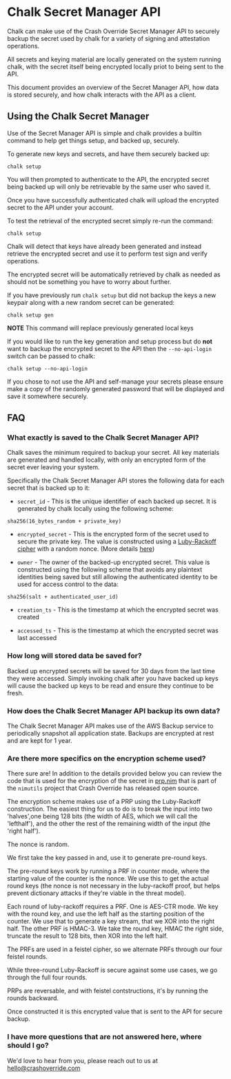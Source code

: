 # Chalk Secret Manager API

Chalk can make use of the Crash Override Secret Manager API to
securely backup the secret used by chalk for a variety of
signing and attestation operations.

All secrets and keying material are locally generated on the
system running chalk, with the secret itself being encrypted
locally priot to being sent to the API.

This document provides an overview of the Secret Manager API, how
data is stored securely, and how chalk interacts with the API as a
client.

## Using the Chalk Secret Manager

Use of the Secret Manager API is simple and chalk provides a builtin
command to help get things setup, and backed up, securely.

To generate new keys and secrets, and have them securely backed up:

```
chalk setup
```

You will then prompted to authenticate to the API, the encrypted secret
being backed up will only be retrievable by the same user who saved it.

Once you have successfully authenticated chalk will upload the encrypted
secret to the API under your account.

To test the retrieval of the encrypted secret simply re-run the command:

```
chalk setup
```

Chalk will detect that keys have already been generated and instead
retrieve the encrypted secret and use it to perform test sign and
verify operations.

The encrypted secret will be automatically retrieved by chalk as needed
as should not be something you have to worry about further.

If you have previously run `chalk setup` but did not backup the keys
a new keypair along with a new random secret can be generated:

```
chalk setup gen
```

**NOTE** This command will replace previously generated local keys

If you would like to run the key generation and setup process but do
**not** want to backup the encrypted secret to the API then the
`--no-api-login` switch can be passed to chalk:

```
chalk setup --no-api-login
```

If you chose to not use the API and self-manage your secrets please ensure
make a copy of the randomly generated password that will be displayed and
save it somewhere securely.

## FAQ

### What exactly is saved to the Chalk Secret Manager API?

Chalk saves the minimum required to backup your secret. All key
materials are generated and handled locally, with only an encrypted
form of the secret ever leaving your system.

Specifically the Chalk Secret Manager API stores the following data
for each secret that is backed up to it:

- `secret_id` - This is the unique identifier of each backed up secret.
  It is generated by chalk locally using the following scheme:

```
sha256(16_bytes_random + private_key)
```

- `encrypted_secret` - This is the encrypted form of the secret used
  to secure the private key. The value is constructed using a
  [Luby-Rackoff cipher](https://link.springer.com/referenceworkentry/10.1007/978-1-4419-5906-5_590)
  with a random nonce. (More details [here](#are-there-more-specifics-on-the-encryption-scheme-used))

- `owner` - The owner of the backed-up encrypted secret. This value
  is constructed using the following scheme that avoids any plaintext
  identities being saved but still allowing the authenticated identity
  to be used for access control to the data:

```
sha256(salt + authenticated_user_id)
```

- `creation_ts` - This is the timestamp at which the encrypted secret
  was created

- `accessed_ts` - This is the timestamp at which the encrypted secret
  was last accessed

### How long will stored data be saved for?

Backed up encrypted secrets will be saved for 30 days from the last
time they were accessed. Simply invoking chalk after you have
backed up keys will cause the backed up keys to be read and ensure
they continue to be fresh.

### How does the Chalk Secret Manager API backup its own data?

The Chalk Secret Manager API makes use of the AWS Backup service to
periodically snapshot all application state. Backups are encrypted
at rest and are kept for 1 year.

### Are there more specifics on the encryption scheme used?

There sure are! In addition to the details provided below you can review
the code that is used for the encryption of the secret in
[prp.nim](https://github.com/crashappsec/nimutils/blob/main/nimutils/prp.nim)
that is part of the `nimutils` project that Crash Override has released
open source.

The encryption scheme makes use of a PRP using the Luby-Rackoff
construction. The easiest thing for us to do is to break the input
into two 'halves',one being 128 bits (the width of AES, which we
will call the 'lefthalf'), and the other the rest of the remaining
width of the input (the 'right half').

The nonce is random.

We first take the key passed in and, use it to generate pre-round keys.

The pre-round keys work by running a PRF in counter mode, where the
starting value of the counter is the nonce. We use this to get the
actual round keys (the nonce is not necessary in the luby-rackoff
proof, but helps prevent dictionary attacks if they're viable in
the threat model).

Each round of luby-rackoff requires a PRF.
One is AES-CTR mode. We key with the round key, and use the left
half as the starting position of the counter. We use that to
generate a key stream, that we XOR into the right half.
The other PRF is HMAC-3. We take the round key, HMAC the right
side, truncate the result to 128 bits, then XOR into the left half.

The PRFs are used in a feistel cipher, so we alternate PRFs through
our four feistel rounds.

While three-round Luby-Rackoff is secure against some use cases, we
go through the full four rounds.

PRPs are reversable, and with feistel contstructions, it's by
running the rounds backward.

Once constructed it is this encrypted value that is sent to the
API for secure backup.

### I have more questions that are not answered here, where should I go?

We'd love to hear from you, please reach out to us at
[hello@crashoverride.com](mailto:hello@crashoverride.com)

